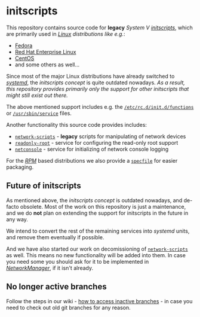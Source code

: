 # initscripts
This repository contains source code for **legacy** *System V [initscripts](https://en.wikipedia.org/wiki/Init)*,
which are primarily used in *[Linux](https://en.wikipedia.org/wiki/Linux) distributions like e.g.*:
* [Fedora](https://en.wikipedia.org/wiki/Fedora_(operating_system))
* [Red Hat Enterprise Linux](https://en.wikipedia.org/wiki/Red_Hat_Enterprise_Linux)
* [CentOS](https://en.wikipedia.org/wiki/CentOS)
* and some others as well...

Since most of the major Linux distributions have already switched to
*[systemd](https://en.wikipedia.org/wiki/Systemd)*, the *initscripts concept* is
quite outdated nowadays. *As a result, this repository provides primarily only
the support for other initscripts that might still exist out there.*

The above mentioned support includes e.g. the
[`/etc/rc.d/init.d/functions`](https://github.com/fedora-sysv/initscripts/blob/master/etc/rc.d/init.d/functions)
or
[`/usr/sbin/service`](https://github.com/fedora-sysv/initscripts/blob/master/usr/sbin/service)
files.

Another functionality this source code provides includes:
 * [`network-scripts`](https://github.com/fedora-sysv/initscripts/tree/master/network-scripts) - **legacy** scripts for manipulating of network devices
 * [`readonly-root`](https://github.com/fedora-sysv/initscripts/blob/master/usr/lib/systemd/readonly-root) - service for configuring the read-only root support
 * [`netconsole`](https://github.com/fedora-sysv/initscripts/blob/master/etc/rc.d/init.d/netconsole) - service for initializing of network console logging

For the *[RPM](https://en.wikipedia.org/wiki/Rpm_(software))* based distributions
we also provide a [`specfile`](https://github.com/fedora-sysv/initscripts/blob/master/initscripts.spec)
for easier packaging.

## Future of initscripts
As mentioned above, the *initscripts concept* is outdated nowadays, and de-facto
obsolete. Most of the work on this repository is just a maintenance, and we do
**not** plan on extending the support for initscripts in the future in any way.

We intend to convert the rest of the remaining services into *systemd* units,
and remove them eventually if possible.

And we have also started our work on decomissioning of
[`network-scripts`](https://github.com/fedora-sysv/initscripts/tree/master/network-scripts)
as well. This means no new functionality will be added into them. In case you
need some you should ask for it to be implemented
in *[NetworkManager](https://en.wikipedia.org/wiki/NetworkManager)*, if it isn't
already.

## No longer active branches
Follow the steps in our wiki -
[how to access inactive branches](https://github.com/fedora-sysv/initscripts/wiki/How-to-access-inactive-branches) -
in case you need to check out old git branches for any reason.

<!---

BACKUP of old inactive/stale git branches & their hashes:

<branch name>                 <SHA-1 hash>
-------------                 ------------
initscripts-FC1-branch        516fdb9ffde8199d66212241b67956ae21b76bea
initscripts-FC2-branch        f3d2594413456574a0269813bdd351d6b0754924
FC3-branch                    20e2d4679678cf377362de4a62edc8a8e38cf361
FC4-branch                    431a471e479eb6dffc43a3bb785bf2711627fc95
FC5-branch                    28a82ee5ae1f9111d19350a8d342c1fb1e3ed4e6
FC6-branch                    aa8cd70238da8c40db7566e0916aa246bd37abc1
F7-branch                     329556dcf89e0757d49160d9adbe40169571a5d2
F8-branch                     c60ac9fb617a28d6b4a33150b75fbf3d24e05ae4
F9-branch                     301dd44b3fadf1e97644ad462b1ee42043d2f5ef
F10-branch                    210d0fb68b306c50a1e6a4a71cffb57519445d33
F11-branch                    d6f77e0e9c84d0129913dcad6b057fe73e595b89
F12-branch                    5d69a368ab85b007177bc9a5ee38687f0c081708
F13-branch                    d463b24eb479b3aeb5dc51479610fe3decf4ddd5
F14-branch                    55e1e7637b7fc26dceac3d157914d526a79ba18d
F15-branch                    afd5fa70b8ae507736d8619d9b54ee10ac3eaf50
F16-branch                    1baf69352e5f1d3a73827974a937b93eaf3ba9a9
F17-branch                    ccea0dc2f03041056e8b5a07ea9c7baff1c741c2
F18-branch                    7ae0decf762beed8ff17c03fd203e78e3108b46b
initscripts-3_0E-branch       a1d18e8bcb70eb2df53d690cb64138e60cdbb506
initscripts-3_0E-rhgb-branch  6fd5fcccc3aa5fdbdbcab8f7425f87d72ef1a3b4
initscripts-7_0-branch        475ece0115c304cb546dd789a68e1927498f1cf5
initscripts-7_1-branch        e61bc31e8fd37cce1b85aaccd08da8e65a4e377b
initscripts-7_2-branch        27465d15fbdad4142c15b0cd3fbe7de1cb4c9dbd
initscripts-7_3-branch        c222a1c2a46c42c12b5d898091962122375c9c42
initscripts-8_0-branch        826c2b5786a35ba669b9b3f508817c0b64ddc908
initscripts-9-branch          4630ba6b433cb9bbba55d6c942f104535f9c0e0b
origin                        6b5d4bfa26c45eb4351aad41c66d2ab0907cb304
redhat                        578f0bb804e9d26881b3aa2349ff418235d0931b
systemd-branch                cc5b400dd6bad85f5d7b8e4a889134d3668e20a4
SEREL                         8a26159ec668893c845d5dcbec48f509b2dacc6c
unstable                      b5da33084c723b7a182d6724d9a8855a16c0b55d
upstart-0.6.0-branch          5df584569b80bb8977f181e16b0de47fb4df08f1
--->
